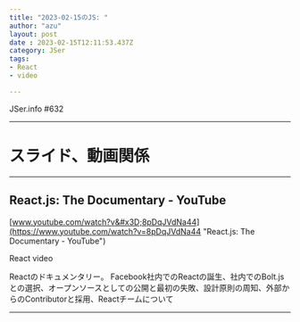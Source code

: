 ```yaml
---
title: "2023-02-15のJS: "
author: "azu"
layout: post
date : 2023-02-15T12:11:53.437Z
category: JSer
tags:
- React
- video

---
```


JSer.info #632

----

<h1 class="site-genre">スライド、動画関係</h1>

----

## React.js: The Documentary - YouTube
[www.youtube.com/watch?v&#x3D;8pDqJVdNa44](https://www.youtube.com/watch?v=8pDqJVdNa44 "React.js: The Documentary - YouTube")
<p class="jser-tags jser-tag-icon"><span class="jser-tag">React</span> <span class="jser-tag">video</span></p>

Reactのドキュメンタリー。
Facebook社内でのReactの誕生、社内でのBolt.jsとの選択、オープンソースとしての公開と最初の失敗、設計原則の周知、外部からのContributorと採用、Reactチームについて


----

